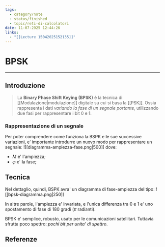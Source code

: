 ```yaml
---
tags:
  - category/note
  - status/finished
  - topic/reti-di-calcolatori
date: 11-07-2025 12:44:26
links:
  - "[[Lecture 15042025152135]]"
---
```

# BPSK
---
## Introduzione
> La **Binary Phase Shift Keying (BPSK)** è la tecnica di [[Modulazione|modulazione]] digitale su cui si basa la [[PSK]]. Ossia rappresenta i dati _variando la fase di un segnale portante_, utilizzando due fasi per rappresentare i bit 0 e 1.

### Rappresentazione di un segnale
Per poter comprendere come funziona la BSPK e le sue successive variazioni, e' importante introdurre un nuovo modo per rappresentare un segnale:
![[diagramma-ampiezza-fase.png|500]]
dove:
- $M$ e' l'ampiezza;
- $\varphi$ e' la fase;

## Tecnica
Nel dettaglio, quindi, BSPK avra' un diagramma di fase-ampiezza del tipo:
![[bpsk-diagramma.png|250]]

In altre parole, l'ampiezza e' invariata, e l'unica differenza tra 0 e 1 e' uno spostamento di fase di 180 gradi ($\pi$ radianti).

BPSK e' semplice, robusto, usato per le comunicazioni satellitari. Tuttavia sfrutta poco spettro: _pochi bit per unita' di spettro_.

## Referenze